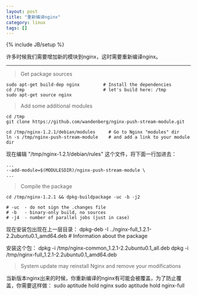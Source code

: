 ```yaml
---
layout: post
title: "重新编译nginx"
category: linux
tags: []
---
```

{% include JB/setup %}

许多时候我们需要增加新的模块到nginx，这时需要重新编译nginx。

---

>Get package sources
    
    sudo apt-get build-dep nginx         # Install the dependencies
    cd /tmp                              # let's build here: /tmp
    sudo apt-get source nginx 

>Add some additional modules

    cd /tmp
    git clone https://github.com/wandenberg/nginx-push-stream-module.git

    cd /tmp/nginx-1.2.1/debian/modules     # Go to Nginx "modules" dir
    ln -s /tmp/nginx-push-stream-module    # and add a link to your module dir

现在编辑 "/tmp/nginx-1.2.1/debian/rules" 这个文件，将下面一行加进去：

    ...
    --add-module=$(MODULESDIR)/nginx-push-stream-module \
    ...

>Compile the package

    cd /tmp/nginx-1.2.1 && dpkg-buildpackage -uc -b -j2

    # -uc  - do not sign the .changes file
    # -b   - binary-only build, no sources
    # -j4  - number of parallel jobs (just in case)

现在安装包出现在上一层目录：
    dpkg-deb -I ../nginx-full_1.2.1-2.2ubuntu0.1_amd64.deb      # Information about the package

安装这个包：
    dpkg -i /tmp/nginx-common_1.2.1-2.2ubuntu0.1_all.deb
    dpkg -i /tmp/nginx-full_1.2.1-2.2ubuntu0.1_amd64.deb

>System update may reinstall Nginx and remove your modifications

当新版本nginx出来的时候，你重新编译的nginx有可能会被覆盖，为了防止覆盖，你需要这样做：
    sudo aptitude hold nginx
    sudo aptitude hold nginx-full